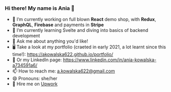 ### Hi there! My name is Ania 👋

- 🔭 I’m currently working on full blown **React** demo shop, with **Redux**, **GraphQL**, **Firebase** and payments in **Stripe**
- 🌱 I’m currently learning Svelte and diving into basics of backend development
- 💬 Ask me about anything you'd like!
- 🖥 Take a look at my portfolio (craeted in early 2021, a lot learnt since this time!): https://akowalska622.github.io/portfolio/
- 💼 Or my LinkedIn page: https://www.linkedin.com/in/ania-kowalska-a734591a6/
- 📫 How to reach me: a.kowalska622@gmail.com
- 😄 Pronouns: she/her
- 🚀 Hire me on [Upwork](https://www.upwork.com/freelancers/~016a5a9cd1ca1fc734)
